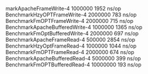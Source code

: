 markApacheFrameWrite-4      	 1000000	      1952 ns/op
BenchmarkHzyOPTFrameWrite-4      	 2000000	       783 ns/op
BenchmarkFmOPTFrameWrite-4       	 2000000	       715 ns/op
BenchmarkApacheBufferedWrite-4   	 1000000	      1365 ns/op
BenchmarkFmOptBufferedWrite-4    	 2000000	       697 ns/op
BenchmarkApacheFrameRead-4       	  500000	      2854 ns/op
BenchmarkHzyOptFrameRead-4       	 1000000	      1044 ns/op
BenchmarkFmOPTFrameRead-4        	 2000000	       674 ns/op
BenchmarkApacheBufferedRead-4    	 5000000	       399 ns/op
BenchmarkFmOPTBufferedRead-4     	10000000	       193 ns/op
